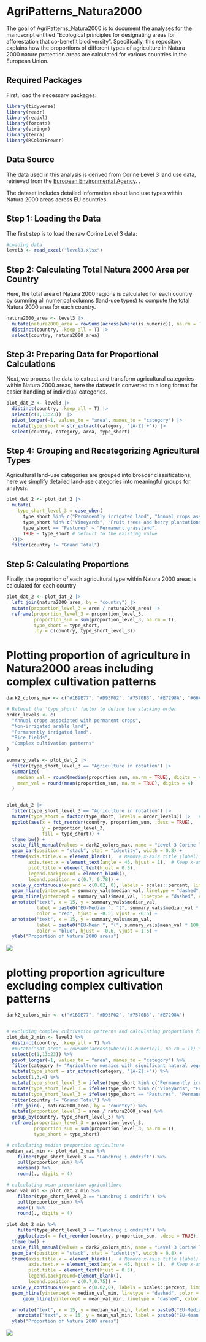 
<!-- README.md is generated from README.Rmd. Please edit that file -->

# AgriPatterns_Natura2000

<!-- badges: start -->
<!-- badges: end -->

The goal of AgriPatterns_Natura2000 is to document the analyses for the
manuscript entitled “Ecological principles for designating areas for
afforestation that co-benefit biodiversity”. Specifically, this
repository explains how the proportions of different types of
agriculture in Natura 2000 nature protection areas are calculated for
various countries in the European Union.

## Required Packages

First, load the necessary packages:

``` r
library(tidyverse)
library(readr)
library(readxl)
library(forcats)
library(stringr)
library(terra)
library(RColorBrewer)
```

## Data Source

The data used in this analysis is derived from Corine Level 3 land use
data, retrieved from the [European Environmental
Agency](https://www.eea.europa.eu/en/analysis/maps-and-charts/natura-2000-data-viewer-dashboards#:~:text=The%20interactive%20map%20in%20the%20fifth%20page%20shows%20the%20percentage).
.

The dataset includes detailed information about land use types within
Natura 2000 areas across EU countries.

## Step 1: Loading the Data

The first step is to load the raw Corine Level 3 data:

``` r
#Loading data
level3 <- read_excel("level3.xlsx")
```

## Step 2: Calculating Total Natura 2000 Area per Country

Here, the total area of Natura 2000 regions is calculated for each
country by summing all numerical columns (land-use types) to compute the
total Natura 2000 area for each country.

``` r
natura2000_area <- level3 |>  
  mutate(natura2000_area = rowSums(across(where(is.numeric)), na.rm = T)) |>  
  distinct(country, .keep_all = T) |> 
  select(country, natura2000_area)
```

## Step 3: Preparing Data for Proportional Calculations

Next, we process the data to extract and transform agricultural
categories within Natura 2000 areas, here the dataset is converted to a
long format for easier handling of individual categories.

``` r
plot_dat_2 <- level3 |>  
  distinct(country, .keep_all = T) |>  
  select(c(1,13:23))  |>  
  pivot_longer(-1, values_to = "area", names_to = "category") |> 
  mutate(type_short = str_extract(category, "[A-Z].+")) |>  
  select(country, category, area, type_short)
```

## Step 4: Grouping and Recategorizing Agricultural Types

Agricultural land-use categories are grouped into broader
classifications, here we simplify detailed land-use categories into
meaningful groups for analysis.

``` r
plot_dat_2 <- plot_dat_2 |>  
  mutate(
    type_short_level_3 = case_when(
      type_short %in% c("Permanently irrigated land", "Annual crops associated with permanent crops", "Non-irrigated arable land", "Rice fields", "Complex cultivation patterns") ~ "Agriculture in rotation",
      type_short %in% c("Vineyards", "Fruit trees and berry plantations", "Olive groves", "Agro-forestry areas") ~ "Agroforestry and food trees",
      type_short == "Pastures" ~ "Permanent grassland",
      TRUE ~ type_short # Default to the existing value
  ))|>  
  filter(country != "Grand Total")
```

## Step 5: Calculating Proportions

Finally, the proportion of each agricultural type within Natura 2000
areas is calculated for each country

``` r
plot_dat_2 <- plot_dat_2 |> 
  left_join(natura2000_area, by = "country") |>  
  mutate(proportion_level_3 = area / natura2000_area) |>  
  reframe(proportion_level_3 = proportion_level_3,
          proportion_sum = sum(proportion_level_3, na.rm = T),
          type_short = type_short,
          .by = c(country, type_short_level_3))
```

# Plotting proportion of agriculture in Natura2000 areas including complex cultivation patterns

``` r
dark2_colors_max <- c("#1B9E77", "#D95F02", "#7570B3", "#E7298A", "#66A61E" )

# Relevel the 'type_short' factor to define the stacking order
order_levels <- c(
  "Annual crops associated with permanent crops",
  "Non-irrigated arable land",
  "Permanently irrigated land",
  "Rice fields",
  "Complex cultivation patterns"
)

summary_vals <- plot_dat_2 |> 
  filter(type_short_level_3 == "Agriculture in rotation") |>  
  summarize(
    median_val = round(median(proportion_sum, na.rm = TRUE), digits = 4),
    mean_val = round(mean(proportion_sum, na.rm = TRUE), digits = 4)
  )


plot_dat_2 |> 
  filter(type_short_level_3 == "Agriculture in rotation") |> 
  mutate(type_short = factor(type_short, levels = order_levels)) |>   # Relevel the 'type_short' variable
  ggplot(aes(x = fct_reorder(country, proportion_sum, .desc = TRUE), 
             y = proportion_level_3, 
             fill = type_short)) +
  theme_bw() +
  scale_fill_manual(values = dark2_colors_max, name = "Level 3 Corine land use classes") +  # Use Dark2 palette
  geom_bar(position = "stack", stat = "identity", width = 0.8) +
  theme(axis.title.x = element_blank(),  # Remove x-axis title (label)
        axis.text.x = element_text(angle = 45, hjust = 1),  # Keep x-axis text
        plot.title = element_text(hjust = 0.5),
        legend.background = element_blank(),
        legend.position = c(0.7, 0.78)) +
  scale_y_continuous(expand = c(0.02, 0), labels = scales::percent, limits = c(0, 0.25)) +
  geom_hline(yintercept = summary_vals$median_val, linetype = "dashed", color = "red", linewidth = 0.2) +  # Add stippled line
  geom_hline(yintercept = summary_vals$mean_val, linetype = "dashed", color = "blue", linewidth = 0.2) +  # Add stippled line
  annotate("text", x = 15, y = summary_vals$median_val, 
           label = paste0("EU-Median ", "(", summary_vals$median_val * 100, "%)"), 
           color = "red", hjust = -0.5, vjust = -0.5) +
  annotate("text", x = 15, y = summary_vals$mean_val, 
           label = paste0("EU-Mean ", "(", summary_vals$mean_val * 100, "%)"), 
           color = "blue", hjust = -0.6, vjust = 1.5) +
  ylab("Proportion of Natura 2000 areas")
```

![](README_files/figure-gfm/unnamed-chunk-2-1.png)<!-- -->

# plotting proportion agriculture excluding complex cultivation patterns

``` r
dark2_colors_min <- c("#1B9E77", "#D95F02", "#7570B3", "#E7298A")


# excluding complex cultivation patterns and calculating proportions for countries
plot_dat_2_min <- level3 %>% 
  distinct(country, .keep_all = T) %>% 
  #mutate("nat_area" = rowSums(across(where(is.numeric)), na.rm = T)) %>% 
  select(c(1,13:23)) %>% 
  pivot_longer(-1, values_to = "area", names_to = "category") %>% 
  filter(category != "Agriculture mosaics with significant natural vegetation") %>% 
  mutate(type_short = str_extract(category, "[A-Z].+")) %>% 
  select(1,3,4) %>% 
  mutate(type_short_level_3 = ifelse(type_short %in% c("Permanently irrigated land", "Annual crops associated with permanent crops", "Non-irrigated arable land", "Rice fields"), "Landbrug i omdrift", type_short)) %>% 
  mutate(type_short_level_3 = ifelse(type_short %in% c("Vineyards", "Fruit trees and berry plantations", "Olive groves", "Agro-forestry areas"), "Agro-forestry og fødevaretræer", type_short_level_3)) %>% 
  mutate(type_short_level_3 = ifelse(type_short == "Pastures", "Permanent græs", type_short_level_3)) %>% 
  filter(country != "Grand Total") %>% 
  left_join(., natura2000_area, by = "country") %>% 
  mutate(proportion_level_3 = area / natura2000_area) %>% 
  group_by(country, type_short_level_3) %>% 
  reframe(proportion_level_3 = proportion_level_3,
          proportion_sum = sum(proportion_level_3, na.rm = T),
          type_short = type_short)

# calculating median proportion agriculture 
median_val_min <- plot_dat_2_min %>% 
    filter(type_short_level_3 == "Landbrug i omdrift") %>% 
    pull(proportion_sum) %>% 
    median() %>% 
    round(., digits = 4)

# calculating mean proportion agricultiure
mean_val_min <- plot_dat_2_min %>% 
    filter(type_short_level_3 == "Landbrug i omdrift") %>% 
    pull(proportion_sum) %>% 
    mean() %>% 
    round(., digits = 4)

plot_dat_2_min %>% 
    filter(type_short_level_3 == "Landbrug i omdrift") %>% 
    ggplot(aes(x = fct_reorder(country, proportion_sum, .desc = TRUE), y = proportion_level_3, fill = type_short)) +
  theme_bw() +
  scale_fill_manual(values = dark2_colors_min, name = "Level 3 Corine land use classes") +  # Use Set3 palette
  geom_bar(position = "stack", stat = "identity", width = 0.8) +
  theme(axis.title.x = element_blank(),  # Remove x-axis title (label)
        axis.text.x = element_text(angle = 45, hjust = 1),  # Keep x-axis text
        plot.title = element_text(hjust = 0.5),
        legend.background=element_blank(),
        legend.position = c(0.7,0.75)) +
  scale_y_continuous(expand = c(0.02,0), labels = scales::percent, limits = c(0,0.25)) +
  geom_hline(yintercept = median_val_min, linetype = "dashed", color = "red", linewidth = 0.2) +  # Add stippled line
      geom_hline(yintercept = mean_val_min, linetype = "dashed", color = "blue", linewidth = 0.2) +  # Add stippled line

  annotate("text", x = 15, y = median_val_min, label = paste0("EU-Median ", "(",median_val_min*100,"%)"), color = "red", hjust = -0.1, vjust = -0.5) +
    annotate("text", x = 15, y = mean_val_min, label = paste0("EU-Mean ", "(",mean_val_min*100,"%)"), color = "blue", hjust = -0.1, vjust = -0.5)+
  ylab("Proportion of Natura 2000 areas")
```

![](README_files/figure-gfm/unnamed-chunk-3-1.png)<!-- -->
